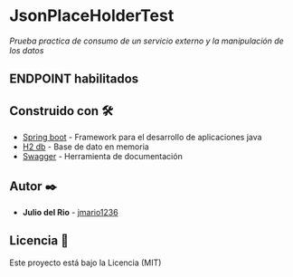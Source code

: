 # JsonPlaceHolderTest

_Prueba practica de consumo de un servicio externo y la manipulación de los datos_


## ENDPOINT habilitados




## Construido con 🛠️


* [Spring boot](https://spring.io/projects/spring-boot) - Framework para el desarrollo de aplicaciones java 
* [H2 db](https://www.h2database.com/html/main.html) - Base de dato en memoria
* [Swagger](https://swagger.io/) - Herramienta de documentación



## Autor ✒️

* **Julio del Rio** - [jmario1236](https://github.com/jmario1236)

## Licencia 📄

Este proyecto está bajo la Licencia (MIT)

